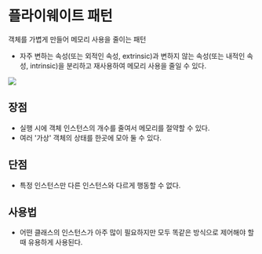 # 플라이웨이트 패턴
객체를 가볍게 만들어 메모리 사용을 줄이는 패턴
- 자주 변하는 속성(또는 외적인 속성, extrinsic)과 변하지 않는 속성(또는 내적인 속성, intrinsic)을 분리하고 재사용하여 메모리 사용을 줄일 수 있다.

![](https://user-images.githubusercontent.com/63090006/193758113-71b8882a-7702-431c-abbc-1b80150ff923.png)

## 장점
- 실행 시에 객체 인스턴스의 개수를 줄여서 메모리를 절약할 수  있다.
- 여러 '가상' 객체의 상태를 한곳에 모아 둘 수 있다.

## 단점
- 특정 인스턴스만 다른 인스턴스와 다르게 행동할 수 없다.

## 사용법
- 어떤 클래스의 인스턴스가 아주 많이 필요하지만 모두 똑같은 방식으로 제어해야 할 때 유용하게 사용된다.
